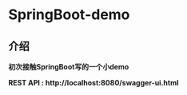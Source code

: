 # SpringBoot-demo

## 介绍
**初次接触SpringBoot写的一个小demo**

**REST API : http://localhost:8080/swagger-ui.html**


